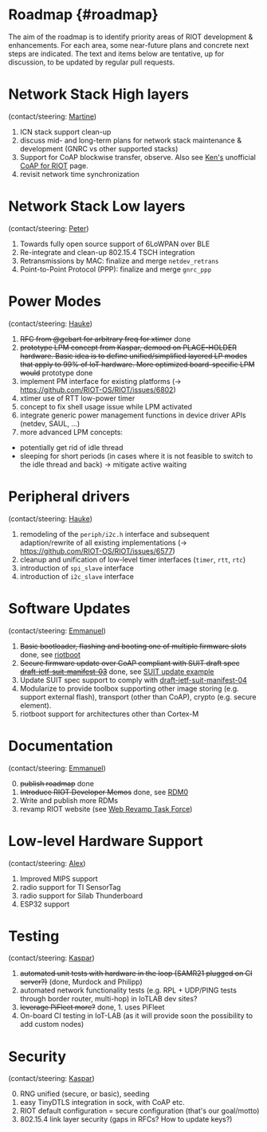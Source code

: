 # Roadmap     {#roadmap}

The aim of the roadmap is to identify priority areas of RIOT development & enhancements.
For each area, some near-future plans and concrete next steps are indicated.
The text and items below are tentative, up for discussion, to be updated by regular pull requests.


# Network Stack High layers 
(contact/steering: [Martine](https://github.com/miri64))

1. ICN stack support clean-up
2. discuss mid- and long-term plans for network stack maintenance & development (GNRC vs other supported stacks)
3. Support for CoAP blockwise transfer, observe. Also see [Ken's](https://github.com/kb2ma) unofficial [CoAP for RIOT](https://github.com/kb2ma/RIOT/wiki/CoAP-Home) page.
4. revisit network time synchronization 



# Network Stack Low layers 
(contact/steering: [Peter](https://github.com/PeterKietzmann))

1. Towards fully open source support of 6LoWPAN over BLE
2. Re-integrate and clean-up 802.15.4 TSCH integration
3. Retransmissions by MAC: finalize and merge `netdev_retrans`
4. Point-to-Point Protocol (PPP): finalize and merge `gnrc_ppp`



# Power Modes 
(contact/steering: [Hauke](https://github.com/haukepetersen))

1. ~~RFC from @gebart for arbitrary freq for xtimer~~ done
1. ~~prototype LPM concept from Kaspar, demoed on PLACE-HOLDER hardware. Basic idea is to define unified/simplified layered LP modes that apply to 99% of IoT hardware. More optimized board-specific LPM would~~ prototype done
1. implement PM interface for existing platforms (-> https://github.com/RIOT-OS/RIOT/issues/6802)
1. xtimer use of RTT low-power timer
1. concept to fix shell usage issue while LPM activated
1. integrate generic power management functions in device driver APIs (netdev, SAUL, ...)
1. more advanced LPM concepts:
  - potentially get rid of idle thread
  - sleeping for short periods (in cases where it is not feasible to switch to the idle thread and back) -> mitigate active waiting



# Peripheral drivers
(contact/steering: [Hauke](https://github.com/haukepetersen))

1. remodeling  of the `periph/i2c.h` interface and subsequent adaption/rewrite of all existing implementations (-> https://github.com/RIOT-OS/RIOT/issues/6577)
1. cleanup and unification of low-level timer interfaces (`timer`, `rtt`, `rtc`)
1. introduction of `spi_slave` interface
1. introduction of `i2c_slave` interface



# Software Updates 
(contact/steering: [Emmanuel](https://github.com/emmanuelsearch))

1. ~~Basic bootloader, flashing and booting one of multiple firmware slots~~ done, see [riotboot](https://github.com/RIOT-OS/RIOT/tree/master/bootloaders/riotboot)
2. ~~Secure firmware update over CoAP compliant with SUIT draft spec [draft-ietf-suit-manifest-03](https://tools.ietf.org/html/draft-ietf-suit-manifest-03)~~ done, see [SUIT update example](https://github.com/RIOT-OS/RIOT/tree/master/examples/suit_update)
3. Update SUIT spec support to comply with [draft-ietf-suit-manifest-04](https://tools.ietf.org/html/draft-ietf-suit-manifest-04)
4. Modularize to provide toolbox supporting other image storing (e.g. support external flash), transport (other than CoAP), crypto (e.g. secure element).
5. riotboot support for architectures other than Cortex-M



# Documentation 
(contact/steering: [Emmanuel](https://github.com/emmanuelsearch))

0. ~~publish roadmap~~ done
1. ~~Introduce RIOT Developer Memos~~ done, see [RDM0](https://github.com/RIOT-OS/RIOT/tree/master/doc/memos)
2. Write and publish more RDMs
3. revamp RIOT website (see [Web Revamp Task Force](https://github.com/RIOT-OS/RIOT/wiki/Website-Revamp-Task-Force))



# Low-level Hardware Support 
(contact/steering: [Alex](https://github.com/aabadie))

1. Improved MIPS support
2. radio support for TI SensorTag
3. radio support for Silab Thunderboard
4. ESP32 support



# Testing
(contact/steering: [Kaspar](https://github.com/kaspar030))

1. ~~automated unit tests with hardware in the loop (SAMR21 plugged on CI server?)~~ (done, Murdock and Philipp)
2. automated network functionality tests (e.g. RPL + UDP/PING tests through border router, multi-hop) in IoTLAB dev sites?
3. ~~leverage PiFleet more?~~ done, 1. uses PiFleet
4. On-board CI testing in IoT-LAB (as it will provide soon the possibility to add custom nodes)



# Security
(contact/steering: [Kaspar](https://github.com/kaspar030))

0. RNG unified (secure, or basic), seeding
1. easy TinyDTLS integration in sock, with CoAP etc.
3. RIOT default configuration = secure configuration (that's our goal/motto)
4. 802.15.4 link layer security (gaps in RFCs? How to update keys?)
